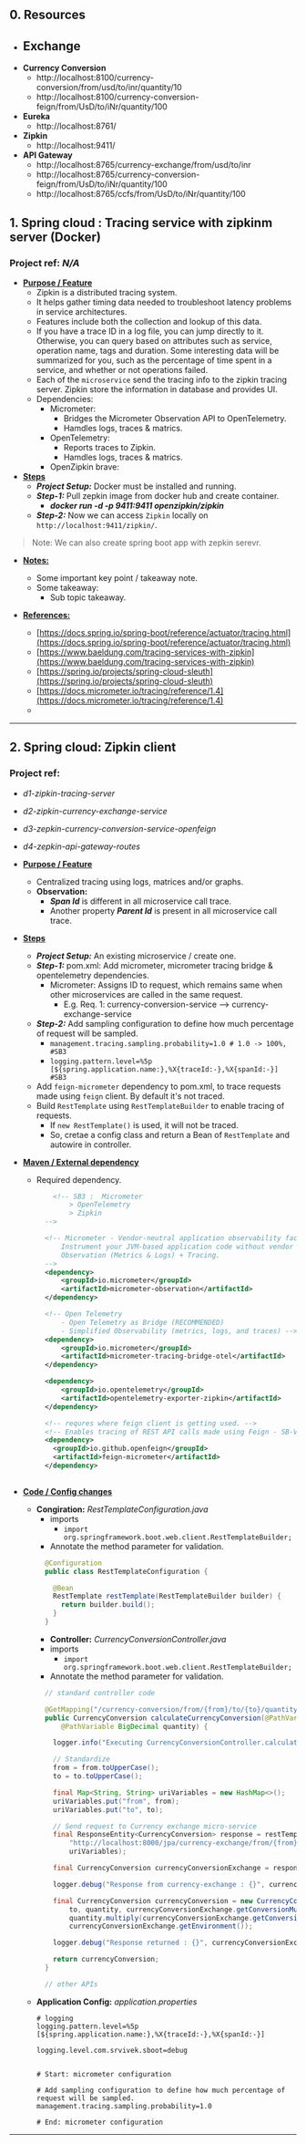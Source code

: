 ## 0. Resources
- **Exchange**
  - 
- **Currency Conversion**
  - http://localhost:8100/currency-conversion/from/usd/to/inr/quantity/10
  - http://localhost:8100/currency-conversion-feign/from/UsD/to/iNr/quantity/100
- **Eureka**
  - http://localhost:8761/
- **Zipkin**
  - http://localhost:9411/
- **API Gateway**
  - http://localhost:8765/currency-exchange/from/usd/to/inr
  - http://localhost:8765/currency-conversion-feign/from/UsD/to/iNr/quantity/100
  - http://localhost:8765/ccfs/from/UsD/to/iNr/quantity/100


## 1. Spring cloud : Tracing service with zipkinm server (Docker)
### Project ref: *N/A*
- **<ins>Purpose / Feature</ins>**
  - Zipkin⁠ is a distributed tracing system. 
  - It helps gather timing data needed to troubleshoot latency problems in service architectures.
  - Features include both the collection and lookup of this data.
  - If you have a trace ID in a log file, you can jump directly to it. Otherwise, you can query based on attributes such as service, operation name, tags and duration. Some interesting data will be summarized for you, such as the percentage of time spent in a service, and whether or not operations failed.
  - Each of the `microservice` send the tracing info to the zipkin tracing server. Zipkin store the information in database and provides UI.
  - Dependencies:
      - Micrometer:  
        - Bridges the Micrometer Observation API to OpenTelemetry.
        - Hamdles logs, traces & matrics.
      - OpenTelemetry: 
        - Reports traces to Zipkin.
        - Hamdles logs, traces & matrics.
      - OpenZipkin brave: 
- **<ins>Steps</ins>**
  - ***Project Setup:*** Docker must be installed and running.
  - ***Step-1:*** Pull zepkin image from docker hub and create container.
    - ***docker run -d -p 9411:9411 openzipkin/zipkin***
  - ***Step-2:*** Now we can access `Zipkin` locally on `http://localhost:9411/zipkin/`.

> Note: We can also create spring boot app with zepkin serevr.

- **<ins>Notes:</ins>**
  - Some important key point / takeaway note.
  - Some takeaway:
    - Sub topic takeaway.

- **<ins>References:</ins>**
  - [https://docs.spring.io/spring-boot/reference/actuator/tracing.html](https://docs.spring.io/spring-boot/reference/actuator/tracing.html)
  - [https://www.baeldung.com/tracing-services-with-zipkin](https://www.baeldung.com/tracing-services-with-zipkin)
  - [https://spring.io/projects/spring-cloud-sleuth](https://spring.io/projects/spring-cloud-sleuth)
  - [https://docs.micrometer.io/tracing/reference/1.4](https://docs.micrometer.io/tracing/reference/1.4)
  - 
---

## 2. Spring cloud: Zipkin client
### Project ref: 
  - *d1-zipkin-tracing-server*
  - *d2-zipkin-currency-exchange-service*
  - *d3-zepkin-currency-conversion-service-openfeign*
  - *d4-zepkin-api-gateway-routes*

- **<ins>Purpose / Feature</ins>**
  - Centralized tracing using logs, matrices and/or graphs.
  - **Observation:** 
    - ***Span Id*** is different in all microservice call trace.
    - Another property ***Parent Id*** is present in all microservice call trace.
- **<ins>Steps</ins>**
  - ***Project Setup:*** An existing microservice / create one.
  - ***Step-1:*** pom.xml: Add micrometer, micrometer tracing bridge & opentelemetry dependencies.
    - Micrometer: Assigns ID to request, which remains same when other microservices are called in the same request. 
      - E.g. Req. 1: currency-conversion-service --> currency-exchange-service 
  - ***Step-2:*** Add sampling configuration to define how much percentage of request will be sampled.
    - `management.tracing.sampling.probability=1.0 # 1.0 -> 100%,  #SB3 `
    - `logging.pattern.level=%5p [${spring.application.name:},%X{traceId:-},%X{spanId:-}] #SB3`
  - Add `feign-micrometer` dependency to pom.xml, to trace requests made using `feign` client. By default it's not traced.
  - Build `RestTemplate` using `RestTemplateBuilder` to enable tracing of requests.
    - If `new RestTemplate()` is used, it will not be traced.
    - So, cretae a config class and return a Bean of `RestTemplate` and autowire in controller.
- **<ins>Maven / External dependency</ins>**
  - Required dependency.
 	```xml
    	<!-- SB3 :  Micrometer 
            > OpenTelemetry 
            > Zipkin 
      -->

      <!-- Micrometer - Vendor-neutral application observability facade. 
          Instrument your JVM-based application code without vendor lock-in.  
          Observation (Metrics & Logs) + Tracing.
      -->
      <dependency>
          <groupId>io.micrometer</groupId>
          <artifactId>micrometer-observation</artifactId>
      </dependency>

      <!-- Open Telemetry
          - Open Telemetry as Bridge (RECOMMENDED)
          - Simplified Observability (metrics, logs, and traces) -->
      <dependency>
          <groupId>io.micrometer</groupId>
          <artifactId>micrometer-tracing-bridge-otel</artifactId>
      </dependency>

      <dependency>
          <groupId>io.opentelemetry</groupId>
          <artifactId>opentelemetry-exporter-zipkin</artifactId>
      </dependency>

      <!-- requres where feign client is getting used. -->
      <!-- Enables tracing of REST API calls made using Feign - SB-V3 ONLY-->
      <dependency>
        <groupId>io.github.openfeign</groupId>
        <artifactId>feign-micrometer</artifactId>
      </dependency>
      
- **<ins>Code / Config changes</ins>**
  - **Congiration:** *RestTemplateConfiguration.java*
    - imports
      - `import org.springframework.boot.web.client.RestTemplateBuilder;`
    - Annotate the method parameter for validation.
	```java
      @Configuration
      public class RestTemplateConfiguration {

        @Bean
        RestTemplate restTemplate(RestTemplateBuilder builder) {
          return builder.build();
        }
      }
	```
    - **Controller:** *CurrencyConversionController.java*
    - imports
      - `import org.springframework.boot.web.client.RestTemplateBuilder;`
    - Annotate the method parameter for validation.
	```java
      // standard controller code

      @GetMapping("/currency-conversion/from/{from}/to/{to}/quantity/{quantity}")
      public CurrencyConversion calculateCurrencyConversion(@PathVariable String from, @PathVariable String to,
          @PathVariable BigDecimal quantity) {

        logger.info("Executing CurrencyConversionController.calculateCurrencyConversion(..) API.");

        // Standardize
        from = from.toUpperCase();
        to = to.toUpperCase();

        final Map<String, String> uriVariables = new HashMap<>();
        uriVariables.put("from", from);
        uriVariables.put("to", to);

        // Send request to Currency exchange micro-service
        final ResponseEntity<CurrencyConversion> response = restTemplate.getForEntity(
            "http://localhost:8000/jpa/currency-exchange/from/{from}/to/{to}", CurrencyConversion.class,
            uriVariables);

        final CurrencyConversion currencyConversionExchange = response.getBody();

        logger.debug("Response from currency-exchange : {}", currencyConversionExchange);

        final CurrencyConversion currencyConversion = new CurrencyConversion(currencyConversionExchange.getId(), from,
            to, quantity, currencyConversionExchange.getConversionMultiples(),
            quantity.multiply(currencyConversionExchange.getConversionMultiples()),
            currencyConversionExchange.getEnvironment());

        logger.debug("Response returned : {}", currencyConversionExchange);

        return currencyConversion;
      }

      // other APIs
	```
  - **Application Config:** *application.properties*
	```properties
    # logging
    logging.pattern.level=%5p [${spring.application.name:},%X{traceId:-},%X{spanId:-}]

    logging.level.com.srvivek.sboot=debug


    # Start: micrometer configuration

    # Add sampling configuration to define how much percentage of request will be sampled.
    management.tracing.sampling.probability=1.0

    # End: micrometer configuration
	```
---

